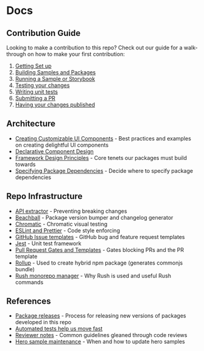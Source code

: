 # Docs

## Contribution Guide

Looking to make a contribution to this repo? Check out our guide for a walk-through on how to make your first contribution:

1. [Getting Set up](<./contributing-guide/1. getting-set-up.md>)
2. [Building Samples and Packages](<./contributing-guide/2. build-samples-and-packages.md>)
3. [Running a Sample or Storybook](<./contributing-guide/3. running-a-sample-or-storybook.md>)
4. [Testing your changes](<./contributing-guide/4. testing-your-changes.md>)
5. [Writing unit tests](<./contributing-guide/5. writing-unit-tests.md>)
6. [Submitting a PR](<./contributing-guide/6. submitting-a-pr.md>)
7. [Having your changes published](<./contributing-guide/7. having-your-changes-published.md>)

## Architecture

- [Creating Customizable UI Components](./architecture/CustomizableComponent.md) - Best practices and examples on creating delightful UI components
- [Declarative Component Design](./architecture/ComponentDesign.md)
- [Framework Design Principles](./architecture/DesignPrinciples.md) - Core tenets our packages must build towards
- [Specifying Package Dependencies](./architecture/DependencySpecification.md) - Decide where to specify package dependencies

## Repo Infrastructure

- [API extractor](./infrastructure/api-extractor.md) - Preventing breaking changes
- [Beachball](./infrastructure/beachball.md) - Package version bumper and changelog generator
- [Chromatic](./infrastructure/chromatic.md) - Chromatic visual testing
- [ESLint and Prettier](./infrastructure/linting.md) - Code style enforcing
- [GitHub Issue templates](./infrastructure/issue-templates.md) - GitHub bug and feature request templates
- [Jest](./infrastructure/jest.md) - Unit test framework
- [Pull Request Gates and Templates](./infrastructure/pull-requests.md) - Gates blocking PRs and the PR template
- [Rollup](./infrastructure/rollup.md) - Used to create hybrid npm package (generates commonjs bundle)
- [Rush monorepo manager](./infrastructure/rush.md) - Why Rush is used and useful Rush commands

## References

- [Package releases](./releases/README.md) - Process for releasing new versions of packages developed in this repo
- [Automated tests help us move fast](./references/automated-tests.md)
- [Reviewer notes](./reviewer-notes/README.md) - Common guidelines gleaned through code reviews
- [Hero sample maintenance](./releases/hero-samples.md) - When and how to update hero samples